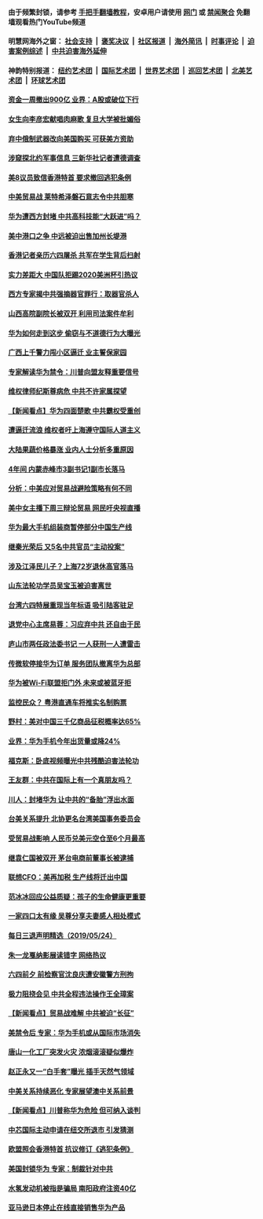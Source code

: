 #### 由于频繁封锁，请参考 [手把手翻墙教程](https://github.com/gfw-breaker/guides/wiki/)，安卓用户请使用 [网门](https://github.com/gfw-breaker/bn-android/blob/master/ogate.md?t=05260935) 或 [禁闻聚合](https://github.com/gfw-breaker/bn-android) 免翻墙观看热门YouTube频道 

#### 明慧网海外之窗：&nbsp;[社会支持](140.md?t=05260935) &nbsp;|&nbsp; [褒奖决议](282.md?t=05260935) &nbsp;|&nbsp; [社区报道](91.md?t=05260935) &nbsp;|&nbsp; [海外简讯](245.md?t=05260935) &nbsp;|&nbsp; [时事评论](251.md?t=05260935) &nbsp;|&nbsp; [迫害案例综述](328.md?t=05260935) &nbsp;|&nbsp; [中共迫害海外延伸](236.md?t=05260935) 

#### 神韵特别报道：&nbsp;[纽约艺术团](nf4778.md?t=05260935) &nbsp;|&nbsp; [国际艺术团](nf4780.md?t=05260935) &nbsp;|&nbsp; [世界艺术团](nf5951.md?t=05260935) &nbsp;|&nbsp; [巡回艺术团](nf4779.md?t=05260935) &nbsp;|&nbsp; [北美艺术团](nf1148019.md?t=05260935) &nbsp;|&nbsp; [环球艺术团](nf1299941.md?t=05260935)  

#### [资金一周撤出900亿 业界：A股或破位下行](../pages/nsc413/n11280381.md?t=05260935) 

#### [女生向李彦宏献唱肉麻歌 复旦大学被批媚俗](../pages/nsc413/n11280353.md?t=05260935) 

#### [弃中俄制武器改向美国购买 可获美方资助](../pages/nsc413/n11280416.md?t=05260935) 


#### [涉窥探北约军事信息 三新华社记者遭德调查](../pages/nsc413/n11280264.md?t=05260935) 

#### [美8议员致信香港特首 要求撤回逃犯条例](../pages/nsc413/n11280220.md?t=05260935) 

#### [中美贸易战 莱特希泽磐石意志令中共胆寒](../pages/nsc413/n11280196.md?t=05260935) 

#### [华为遭西方封堵 中共高科技能“大跃进”吗？](../pages/nsc413/n11279930.md?t=05260935) 

#### [美中港口之争 中远被迫出售加州长堤港](../pages/nsc413/n11280090.md?t=05260935) 

#### [香港记者亲历六四屠杀 共军在学生背后扫射](../pages/nsc413/n11279936.md?t=05260935) 

#### [实力差距大 中国队拒踢2020美洲杯引热议](../pages/nsc413/n11279992.md?t=05260935) 

#### [西方专家揭中共强摘器官罪行：取器官杀人](../pages/nsc413/n11279521.md?t=05260935) 

#### [山西高院副院长被双开 利用司法案件牟利](../pages/nsc413/n11280028.md?t=05260935) 

#### [华为如何走到这步 偷窃与不道德行为大曝光](../pages/nsc413/n11280027.md?t=05260935) 

#### [广西上千警力闯小区逼迁 业主誓保家园](../pages/nsc413/n11279707.md?t=05260935) 

#### [专家解读华为禁令：川普向盟友释重要信号](../pages/nsc413/n11279705.md?t=05260935) 

#### [维权律师纪斯尊病危 中共不许家属探望](../pages/nsc413/n11279925.md?t=05260935) 

#### [【新闻看点】华为四面楚歌 中共霸权受重创](../pages/nsc413/n11279794.md?t=05260935) 

#### [遭逼迁流浪 维权者吁上海遵守国际人道主义](../pages/nsc413/n11279821.md?t=05260935) 

#### [大陆果蔬价格暴涨 业内人士分析多重原因](../pages/nsc413/n11279792.md?t=05260935) 

#### [4年间 内蒙赤峰市3副书记1副市长落马](../pages/nsc413/n11279666.md?t=05260935) 

#### [分析：中美应对贸易战避险策略有何不同](../pages/nsc413/n11278526.md?t=05260935) 

#### [美中女主播下周三辩论贸易 网民吁央视直播](../pages/nsc413/n11278337.md?t=05260935) 

#### [华为最大手机组装商暂停部分中国生产线](../pages/nsc413/n11279669.md?t=05260935) 

#### [继秦光荣后 又5名中共官员“主动投案”](../pages/nsc413/n11279646.md?t=05260935) 

#### [涉及江泽民儿子？上海72岁退休高官落马](../pages/nsc413/n11279403.md?t=05260935) 


#### [山东法轮功学员吴宝玉被迫害离世](../pages/nsc413/n11279454.md?t=05260935) 

#### [台湾六四特展重现当年标语 吸引陆客驻足](../pages/nsc413/n11279395.md?t=05260935) 

#### [退党中心主席易蓉：习应弃中共 还自由于民](../pages/nsc413/n11201702.md?t=05260935) 

#### [庐山市两任政法委书记 一人获刑一人遭雷击](../pages/nsc413/n11277760.md?t=05260935) 

#### [传微软停接华为订单 服务团队撤离华为总部](../pages/nsc413/n11279320.md?t=05260935) 

#### [华为被Wi-Fi联盟拒门外 未来或被蓝牙拒](../pages/nsc413/n11279389.md?t=05260935) 

#### [监控民众？ 粤港直通车将推实名制购票](../pages/nsc413/n11279100.md?t=05260935) 

#### [野村：美对中国三千亿商品征税概率达65%](../pages/nsc413/n11279226.md?t=05260935) 

#### [业界：华为手机今年出货量或降24%](../pages/nsc413/n11278995.md?t=05260935) 

#### [福克斯：卧底视频曝光中共残酷迫害法轮功](../pages/nsc413/n11278026.md?t=05260935) 

#### [王友群：中共在国际上有一个真朋友吗？](../pages/nsc413/n11279017.md?t=05260935) 

#### [川人：封堵华为 让中共的“备胎”浮出水面](../pages/nsc413/n11278644.md?t=05260935) 

#### [台美关系提升 北协更名台湾美国事务委员会](../pages/nsc413/n11277588.md?t=05260935) 

#### [受贸易战影响 人民币兑美元空仓至6个月最高](../pages/nsc413/n11278812.md?t=05260935) 

#### [继袁仁国被双开 茅台电商前董事长被逮捕](../pages/nsc413/n11278893.md?t=05260935) 

#### [联想CFO：美再加税 生产线将迁出中国](../pages/nsc413/n11278357.md?t=05260935) 

#### [范冰冰回应公益质疑：孩子的生命健康更重要](../pages/nsc413/n11277954.md?t=05260935) 

#### [一家四口太有缘 吴尊分享夫妻感人相处模式](../pages/nsc413/n11278278.md?t=05260935) 

#### [每日三退声明精选（2019/05/24）](../pages/nsc413/n11278949.md?t=05260935) 

#### [朱一龙戛纳影展读错字 网络热议](../pages/nsc413/n11278472.md?t=05260935) 

#### [六四前夕 前检察官沈良庆遭安徽警方刑拘](../pages/nsc413/n11278784.md?t=05260935) 

#### [极力阻挠会见 中共全程违法操作王全璋案](../pages/nsc413/n11278207.md?t=05260935) 

#### [【新闻看点】贸易战难解 中共被迫“长征”](../pages/nsc413/n11278279.md?t=05260935) 

#### [美禁令后 专家：华为手机或从国际市场消失](../pages/nsc413/n11278529.md?t=05260935) 

#### [唐山一化工厂突发火灾 浓烟滚滚疑似爆炸](../pages/nsc413/n11278497.md?t=05260935) 

#### [赵正永又一“白手套”曝光 插手天然气领域](../pages/nsc413/n11278428.md?t=05260935) 

#### [中美关系持续恶化 专家展望澳中关系前景](../pages/nsc413/n11277940.md?t=05260935) 

#### [【新闻看点】川普称华为危险 但可纳入谈判](../pages/nsc413/n11278165.md?t=05260935) 

#### [中芯国际主动申请在纽交所退市 引发猜测](../pages/nsc413/n11278326.md?t=05260935) 

#### [欧盟照会香港特首 抗议修订《逃犯条例》](../pages/nsc413/n11278410.md?t=05260935) 

#### [美国封锁华为 专家：制裁针对中共](../pages/nsc413/n11277658.md?t=05260935) 

#### [水氢发动机被指是骗局 南阳政府注资40亿](../pages/nsc413/n11277969.md?t=05260935) 

#### [亚马逊日本停止在线直接销售华为产品](../pages/nsc413/n11278196.md?t=05260935) 

